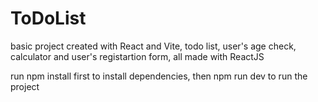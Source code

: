 # ToDoList
basic project created with React and Vite, todo list, user's age check, calculator and user's registartion form, all made with ReactJS

run npm install first to install dependencies, then npm run dev to run the project
